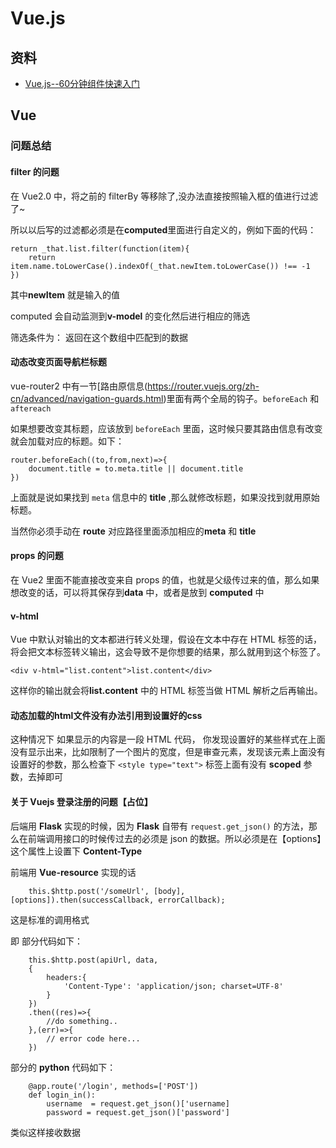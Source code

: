 # Vue.js

## 资料

* [Vue.js--60分钟组件快速入门](http://www.cnblogs.com/keepfool/p/5625583.html)


## Vue 

### 问题总结

####  filter 的问题

在 Vue2.0 中，将之前的 filterBy 等移除了,没办法直接按照输入框的值进行过滤了~

所以以后写的过滤都必须是在**computed**里面进行自定义的，例如下面的代码：

```
return _that.list.filter(function(item){
	return item.name.toLowerCase().indexOf(_that.newItem.toLowerCase()) !== -1
})
```

其中**newItem** 就是输入的值

computed 会自动监测到**v-model** 的变化然后进行相应的筛选

筛选条件为： 返回在这个数组中匹配到的数据

#### 动态改变页面导航栏标题

vue-router2 中有一节[路由原信息(https://router.vuejs.org/zh-cn/advanced/navigation-guards.html)里面有两个全局的钩子。``beforeEach`` 和 ``aftereach`` 

如果想要改变其标题，应该放到 ``beforeEach`` 里面，这时候只要其路由信息有改变就会加载对应的标题。如下：

```
router.beforeEach((to,from,next)=>{
	document.title = to.meta.title || document.title
})
``` 

上面就是说如果找到 ``meta`` 信息中的 **title** ,那么就修改标题，如果没找到就用原始标题。 

当然你必须手动在 **route** 对应路径里面添加相应的**meta** 和 **title** 

#### props 的问题

在 Vue2 里面不能直接改变来自 props 的值，也就是父级传过来的值，那么如果想改变的话，可以将其保存到**data** 中，或者是放到 **computed** 中

#### v-html 

Vue 中默认对输出的文本都进行转义处理，假设在文本中存在 HTML 标签的话，将会把文本标签转义输出，这会导致不是你想要的结果，那么就用到这个标签了。

``<div v-html="list.content">list.content</div>``

这样你的输出就会将**list.content** 中的 HTML 标签当做 HTML 解析之后再输出。

#### 动态加载的html文件没有办法引用到设置好的css

这种情况下 如果显示的内容是一段 HTML 代码， 你发现设置好的某些样式在上面没有显示出来，比如限制了一个图片的宽度，但是审查元素，发现该元素上面没有设置好的参数，那么检查下 ``<style type="text">`` 标签上面有没有 **scoped** 参数，去掉即可


#### 关于 Vuejs 登录注册的问题【占位】

后端用 **Flask** 实现的时候，因为 **Flask** 自带有 ``request.get_json()`` 的方法，那么在前端调用接口的时候传过去的必须是 json 的数据。所以必须是在【options】这个属性上设置下 **Content-Type**

前端用 **Vue-resource** 实现的话
```
	this.$http.post('/someUrl', [body], [options]).then(successCallback, errorCallback);
``` 

这是标准的调用格式

即 部分代码如下：

```
	this.$http.post(apiUrl, data, 
	{
		headers:{
			'Content-Type': 'application/json; charset=UTF-8'
		}
	})
	.then((res)=>{
		//do something..
	},(err)=>{
		// error code here...
	})
```

部分的 **python** 代码如下：

```
	@app.route('/login', methods=['POST'])
	def login_in():
		username  = request.get_json()['username]
		password = request.get_json()['password']
```

类似这样接收数据




